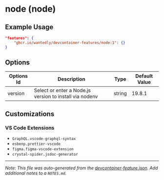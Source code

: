 
# node (node)



## Example Usage

```json
"features": {
    "ghcr.io/wantedly/devcontainer-features/node:1": {}
}
```

## Options

| Options Id | Description | Type | Default Value |
|-----|-----|-----|-----|
| version | Select or enter a Node.js version to install via nodenv | string | 19.8.1 |

## Customizations

### VS Code Extensions

- `GraphQL.vscode-graphql-syntax`
- `esbenp.prettier-vscode`
- `figma.figma-vscode-extension`
- `crystal-spider.jsdoc-generator`



---

_Note: This file was auto-generated from the [devcontainer-feature.json](https://github.com/wantedly/devcontainer-features/blob/main/src/node/devcontainer-feature.json).  Add additional notes to a `NOTES.md`._
